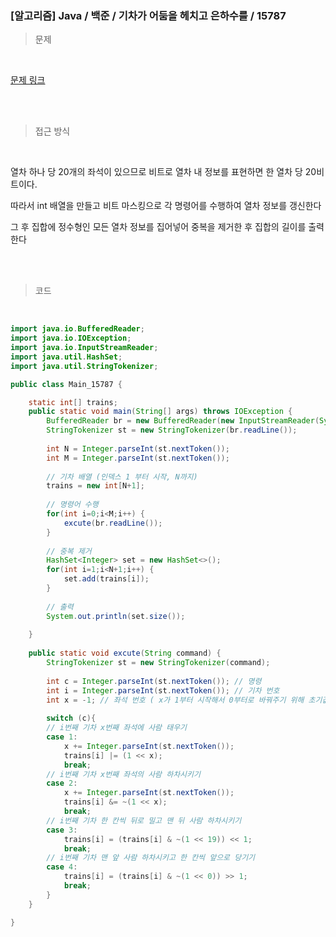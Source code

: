 <h3>[알고리즘]  Java / 백준 / 기차가 어둠을 헤치고 은하수를 / 15787 </h3>

> 문제
> 

<br>

[문제 링크](https://www.acmicpc.net/problem/15787)

<br>

<br>

> 접근 방식
> 

<br>

열차 하나 당 20개의 좌석이 있으므로 비트로 열차 내 정보를 표현하면 한 열차 당 20비트이다.

따라서  int 배열을 만들고 비트 마스킹으로 각 명령어를 수행하여 열차 정보를 갱신한다

그 후 집합에 정수형인 모든 열차 정보를 집어넣어 중복을 제거한 후 집합의 길이를 출력한다

<br>
<br>

> 코드
> 

<br>

```java
import java.io.BufferedReader;
import java.io.IOException;
import java.io.InputStreamReader;
import java.util.HashSet;
import java.util.StringTokenizer;

public class Main_15787 {

	static int[] trains;
	public static void main(String[] args) throws IOException {
		BufferedReader br = new BufferedReader(new InputStreamReader(System.in));
		StringTokenizer st = new StringTokenizer(br.readLine());
		
		int N = Integer.parseInt(st.nextToken());
		int M = Integer.parseInt(st.nextToken());
		
		// 기차 배열 (인덱스 1 부터 시작, N까지)
		trains = new int[N+1];
		
		// 명령어 수행
		for(int i=0;i<M;i++) {
			excute(br.readLine());
		}
		
		// 중복 제거
		HashSet<Integer> set = new HashSet<>();
		for(int i=1;i<N+1;i++) {
			set.add(trains[i]);
		}
		
		// 출력
		System.out.println(set.size());
		
	}
	
	public static void excute(String command) {
		StringTokenizer st = new StringTokenizer(command);
		
		int c = Integer.parseInt(st.nextToken()); // 명령
		int i = Integer.parseInt(st.nextToken()); // 기차 번호
		int x = -1; // 좌석 번호 ( x가 1부터 시작해서 0부터로 바꿔주기 위해 초기값 -1로 설정, 이후 x에 입력값을 더하는 방식)
		
		switch (c){
		// i번째 기차 x번째 좌석에 사람 태우기
		case 1:
			x += Integer.parseInt(st.nextToken());
			trains[i] |= (1 << x);
			break;
		// i번째 기차 x번째 좌석의 사람 하차시키기
		case 2:
			x += Integer.parseInt(st.nextToken());
			trains[i] &= ~(1 << x);
			break;
		// i번째 기차 한 칸씩 뒤로 밀고 맨 뒤 사람 하차시키기
		case 3:
			trains[i] = (trains[i] & ~(1 << 19)) << 1;
			break;
		// i번째 기차 맨 앞 사람 하차시키고 한 칸씩 앞으로 당기기
		case 4:
			trains[i] = (trains[i] & ~(1 << 0)) >> 1;
			break;
		}
	}

}
```
